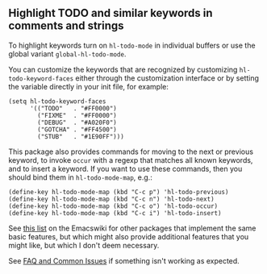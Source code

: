 Highlight TODO and similar keywords in comments and strings
-----------------------------------------------------------

To highlight keywords turn on `hl-todo-mode` in individual buffers
or use the global variant `global-hl-todo-mode`.

You can customize the keywords that are recognized by customizing
`hl-todo-keyword-faces` either through the customization interface
or by setting the variable directly in your init file, for example:

```emacs-lisp
(setq hl-todo-keyword-faces
      '(("TODO"   . "#FF0000")
        ("FIXME"  . "#FF0000")
        ("DEBUG"  . "#A020F0")
        ("GOTCHA" . "#FF4500")
        ("STUB"   . "#1E90FF")))
```

This package also provides commands for moving to the next or
previous keyword, to invoke `occur` with a regexp that matches all
known keywords, and to insert a keyword.  If you want to use these
commands, then you should bind them in `hl-todo-mode-map`, e.g.:

```emacs-lisp
(define-key hl-todo-mode-map (kbd "C-c p") 'hl-todo-previous)
(define-key hl-todo-mode-map (kbd "C-c n") 'hl-todo-next)
(define-key hl-todo-mode-map (kbd "C-c o") 'hl-todo-occur)
(define-key hl-todo-mode-map (kbd "C-c i") 'hl-todo-insert)
```

See [this list](https://www.emacswiki.org/emacs/FixmeMode) on the
Emacswiki for other packages that implement the same basic features,
but which might also provide additional features that you might like,
but which I don't deem necessary.

See [FAQ and Common Issues](https://github.com/tarsius/hl-todo/wiki)
if something isn't working as expected.
